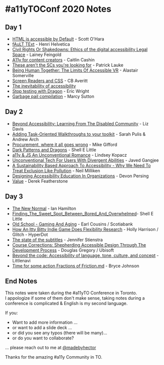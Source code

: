 # #a11yTOConf 2020 Notes
## Day 1

- [HTML is accessible by Default](2019-10-24-Scott_O_Hara-HTML_is_accessible_by_default.md) - Scott O'Hara
- [fAuLT TExt](2019-10-24-Henri_Helvetica-fAuLT_Text.md) - Henri Helvetica
- [Civil Rights Or Shakedowns: Ethics of the digital accessibility Legal Space](2019-10-24-Lainey_Feingold-Civil_rights_or_shakedowns_Ethics_of_the_digital_accessibility_legal_space.md) - Lainey Feingold
- [A11y for content creators](2019-10-25-Caitlin_Cashin-a11y_for_content_creators.md) - Caitlin Cashin 
- [These aren\'t the SCs you're looking for](2019-10-24-These-arent-the-scs-you-are-looking-for.md) - Patrick Lauke
- [Being Human Together: The Limits Of Accessible VR](2019-10-24-Alastair-Somerville-Being_human_together.md) - Alastair Somerville
- [Screen Readers and CSS](2019-10-24-CB_Averitt-Screen-readers-and-css.md) - CB Averitt
- [The inevitability of accessibility](2019-10-24-Natalie_Patrice_Tucker-The-inevitability-of-accessibility.md)
- [Stop testing with Dragon](2019-10-24-Eric_Wrigth-Stop-testing-with-Dragon.md) - Eric Wright
- [Garbage pail compilation](2019-10-24-Marcy-Sutton_Garbage-pail-compilation.md) - Marcy Sutton


## Day 2
- [Beyond Accessibility: Learning From The Disabled Community](2019-10-25-Liz-Beyond_a11y_learning_from_the_disabled_community.md) - Liz Davis
- [Adding Task-Oriented Walkthroughs to  your toolkit](2019-10-24-Sarah_Pulis_and_Andrew_Arch-Adding_Task-Oriented_Walkthroughs_To_Your_Toolkit.md) - Sarah Pulis & Andrew Arch
- [Procurement, where it all goes wrong](2019-10-25-procurement-where-it-all-goes-wrong.md) - Mike Gifford
- [Dark Patterns and Dragons](2019-10-26-Shell_E_Little-Dark_Patterns_and_Dragons.md) - Shell E Little
- [a11y & JS An Unconventional Romance](2019-10-25-Lindsey_Kopacz-a11_and_js_an_unconventional_romance.md) - Lindsey Kopacz
- [Unconventional Tech For Users With Divergent Abilities](2019-10-25-Javed-Gangjee-Speak_your_mind.md) - Javed Gangjee
- [A Sustainability Based Approach To Accessibility - Why We Need To Treat Exclusion Like Pollution](2019-10-25-Niel_Milliken-A-sustainability-based-approach-to-Accessibility.md) - Neil Milliken  
- [Designing Accessibility Education In Organizations](2019-10-25-Devon_Persing-Designing-Accessibility-Education-In-Organizations.md) - Devon Persing
- [Value](2019-10-25-Derek_Featherstone-Value.md) - Derek Featherstone

## Day 3
- [The New Normal](2019-10-26-Ian_Hamilton-The_new_normal.md) - Ian Hamilton
- [Finding_The_Sweet_Spot_Between_Bored_And_Overwhelmed](2019-10-26-Shell_E_Little-Finding_The_Sweet_Spot_Between_Bored_And_Overwhelmed.md)- Shell E Little
- [Old School - Gaming And Aging](2019-10-26-Earl_Cousins-Old_School_gaming_and_aging.md) - Earl Cousins / Scotiabank 
- [How An Itty Bitty Indie Game Does Flexibility Research](2019-10-26-Holly_Harrison.md) - Holly Harrison / Glitch - HyperDot
- [The state of the subtitles](2019-10-26-Jennifer_Stienstra-The_state_of_subtitles.md) -  Jennifer Stienstra
- [Course Corrections: Shepherding Accessible Design Through The Development Process](2019-10-26-Course-Corrections-Shepherding-Accessible-Design-Through-The-Development-Process.md) - Douglas Gregory / Ubisoft
- [Beyond the code: Accessibility of language, tone, culture, and concept](2019-10-26-Beyond-the-code-Accessibility-of-language-tone-culture-and-concept.md) - Littlenavi
- [Time for some action Fractions of Friction.md](2019-10-26-Bryce_Johnson-Time_for_some_action_Fractions_of_Friction.md) - Bryce Johnson

## End Notes
This notes were taken during the #a11yTO Conference in Toronto.  
I appologize if some of them don't make sense, taking notes during a conference is complicated & English is my second language. 

If you:
- Want to add more information ...
- or want to add a slide deck ...
- or did you see any typos (there will be many)...
- or do you want to collaborate? 

... please reach out to me at [@madebyhector](http://www.twitter.com/madebyhector)  

Thanks for the amazing #a11y Community in TO.

